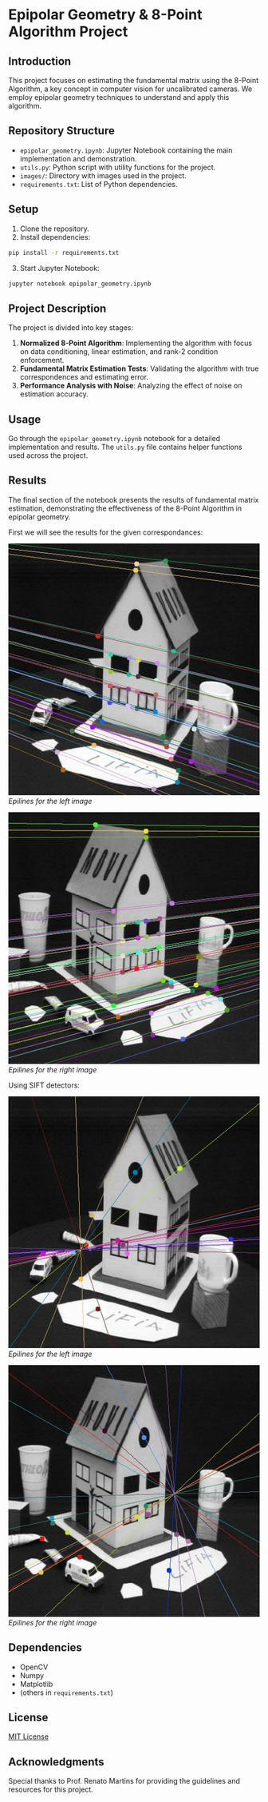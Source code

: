 # Epipolar Geometry & 8-Point Algorithm Project

## Introduction
This project focuses on estimating the fundamental matrix using the 8-Point Algorithm, a key concept in computer vision for uncalibrated cameras. We employ epipolar geometry techniques to understand and apply this algorithm.

## Repository Structure
- `epipolar_geometry.ipynb`: Jupyter Notebook containing the main implementation and demonstration.
- `utils.py`: Python script with utility functions for the project.
- `images/`: Directory with images used in the project.
- `requirements.txt`: List of Python dependencies.

## Setup
1. Clone the repository.
2. Install dependencies:
```bash
pip install -r requirements.txt
```
3. Start Jupyter Notebook:
```bash
jupyter notebook epipolar_geometry.ipynb
```

## Project Description
The project is divided into key stages:
1. **Normalized 8-Point Algorithm**: Implementing the algorithm with focus on data conditioning, linear estimation, and rank-2 condition enforcement.
2. **Fundamental Matrix Estimation Tests**: Validating the algorithm with true correspondences and estimating error.
3. **Performance Analysis with Noise**: Analyzing the effect of noise on estimation accuracy.

## Usage
Go through the `epipolar_geometry.ipynb` notebook for a detailed implementation and results. The `utils.py` file contains helper functions used across the project.

## Results
The final section of the notebook presents the results of fundamental matrix estimation, demonstrating the effectiveness of the 8-Point Algorithm in epipolar geometry.

First we will see the results for the given correspondances:

![Epilines for the left image](results/left_8p.jpg)
*Epilines for the left image*

![Epilines for the right image](results/right_8p.jpg)
*Epilines for the right image*

Using SIFT detectors:

![Epilines for the left image](results/left_sift.jpg)
*Epilines for the left image*

![Epilines for the right image](results/right_sift.jpg)
*Epilines for the right image*

## Dependencies
- OpenCV
- Numpy
- Matplotlib
- (others in `requirements.txt`)

## License
[MIT License](LICENSE.md)

## Acknowledgments
Special thanks to Prof. Renato Martins for providing the guidelines and resources for this project.
